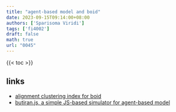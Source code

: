 ```yaml
---
title: "agent-based model and boid"
date: 2023-09-15T09:14:00+08:00
authors: ['Sparisoma Viridi']
tags: ['fi4002']
draft: false
math: true
url: "0045"
---
```

{{< toc >}}

## links
+ [alignment clustering index for boid](../0043)
+ [butiran.js, a simple JS-based simulator for agent-based model](https://medium.com/@6unpnp/butiran-js-a-simple-js-based-simulator-for-agent-based-model-cba0e3f597ed)

